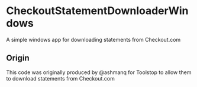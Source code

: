 # CheckoutStatementDownloaderWindows
A simple windows app for downloading statements from Checkout.com

## Origin
This code was originally produced by @ashmanq for Toolstop to allow them to download statements from Checkout.com
